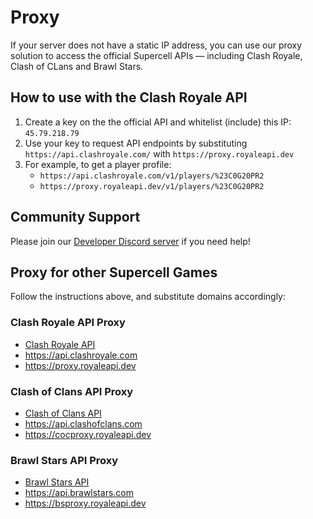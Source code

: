 # Proxy

If your server does not have a static IP address, you can use our proxy solution to access the official Supercell APIs — including Clash Royale, Clash of CLans and Brawl Stars.

## How to use with the Clash Royale API

1. Create a key on the the official API and whitelist (include) this IP: `45.79.218.79`
2. Use your key to request API endpoints by substituting `https://api.clashroyale.com/` with `https://proxy.royaleapi.dev`
3. For example, to get a player profile:
    - `https://api.clashroyale.com/v1/players/%23C0G20PR2`
    - `https://proxy.royaleapi.dev/v1/players/%23C0G20PR2`

## Community Support
    
Please join our [Developer Discord server](https://discord.royaleapi.dev) if you need help!

## Proxy for other Supercell Games

Follow the instructions above, and substitute domains accordingly:

### Clash Royale API Proxy

- [Clash Royale API](https://developer.clashroyale.com) 
- https://api.clashroyale.com
- https://proxy.royaleapi.dev

### Clash of Clans API Proxy

- [Clash of Clans API](https://developer.clashofclans.com)
- https://api.clashofclans.com
- https://cocproxy.royaleapi.dev

### Brawl Stars API Proxy

- [Brawl Stars API](https://developer.clashofclans.com)
- https://api.brawlstars.com
- https://bsproxy.royaleapi.dev

